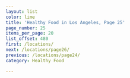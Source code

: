 ```yaml
---
layout: list
color: lime
title: 'Healthy Food in Los Angeles, Page 25'
page_number: 25
items_per_page: 20
list_offset: 480
first: /locations/
next: /locations/page26/
previous: /locations/page24/
category: Healthy Food

---
```

